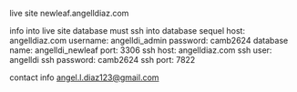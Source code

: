 live site 
newleaf.angelldiaz.com

info into live site database must ssh into database
sequel host: angelldiaz.com
username: angelldi_admin
password: camb2624
database name: angelldi_newleaf
port: 3306
ssh host: angelldiaz.com
ssh user: angelldi
ssh password: camb2624
ssh port: 7822

contact info
angel.l.diaz123@gmail.com
